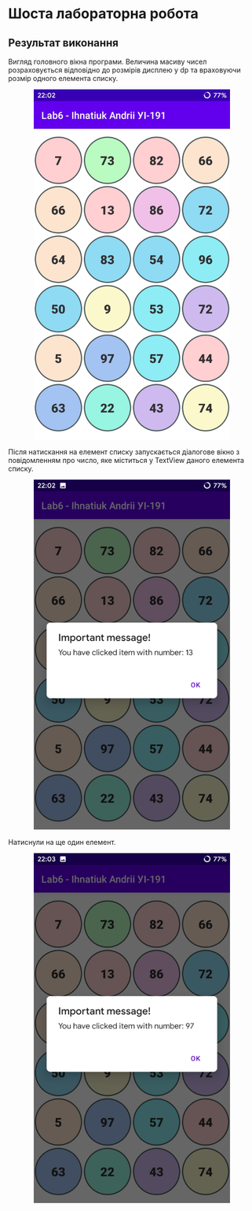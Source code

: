 # Шоста лабораторна робота

## Результат виконання

Вигляд головного вікна програми. Величина масиву чисел розраховується відповідно до розмірів дисплею у dp та враховуючи розмір одного елемента списку.
<p align="center">
  <img src="../imgs/Lab6/1.jpg" width="400"/>
</p>

Після натискання на елемент списку запускається діалогове вікно з повідомленням про число, яке міститься у TextView даного елемента списку.
<p align="center">
  <img src="../imgs/Lab6/2.jpg" width="400"/>
</p>

Натиснули на ще один елемент.
<p align="center">
  <img src="../imgs/Lab6/3.jpg" width="400">
</p>
